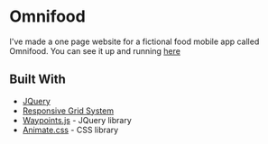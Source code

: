 # Omnifood 

I've made a one page website for a fictional food mobile app called Omnifood. You can see it up and running [here](https://solguatelli.github.io/omnifood-website/)

## Built With

* [JQuery](http://www.dropwizard.io/1.0.2/docs/)
* [Responsive Grid System](http://www.responsivegridsystem.com/)
* [Waypoints.js](http://imakewebthings.com/waypoints/) - JQuery library
* [Animate.css](https://animate.style/) - CSS library
